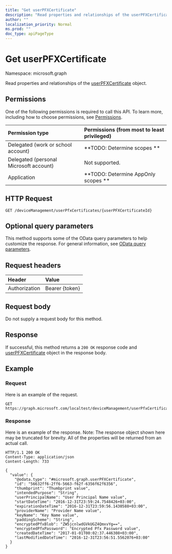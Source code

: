 ```yaml
---
title: "Get userPFXCertificate"
description: "Read properties and relationships of the userPFXCertificate object."
author: ""
localization_priority: Normal
ms.prod: ""
doc_type: apiPageType
---
```


# Get userPFXCertificate

Namespace: microsoft.graph

Read properties and relationships of the [userPFXCertificate](../resources/userpfxcertificate.md) object.

## Permissions
One of the following permissions is required to call this API. To learn more, including how to choose permissions, see [Permissions](/concepts/permissions-reference.md).

|Permission type|Permissions (from most to least privileged)|
|:---|:---|
|Delegated (work or school account)|**TODO: Determine scopes **|
|Delegated (personal Microsoft account)|Not supported.|
|Application|**TODO: Determine AppOnly scopes **|

## HTTP Request
<!-- {
  "blockType": "ignored"
}
-->
``` http
GET /deviceManagement/userPfxCertificates/{userPFXCertificateId}
```

## Optional query parameters
This method supports some of the OData query parameters to help customize the response. For general information, see [OData query parameters](/graph/query-parameters).

## Request headers
|Header|Value|
|:---|:---|
|Authorization|Bearer {token}|

## Request body
Do not supply a request body for this method.

## Response
If successful, this method returns a `200 OK` response code and [userPFXCertificate](../resources/userpfxcertificate.md) object in the response body.

## Example

### Request
Here is an example of the request.
<!-- {
  "blockType": "request",
  "name": "get_userpfxcertificate"
}
-->
``` http
GET https://graph.microsoft.com/localtest/deviceManagement/userPfxCertificates/{userPFXCertificateId}
```

### Response
Here is an example of the response. Note: The response object shown here may be truncated for brevity. All of the properties will be returned from an actual call.
<!-- {
  "blockType": "response",
  "truncated": true,
  "@odata.type": "microsoft.graph.userPFXCertificate"
}
-->
``` http
HTTP/1.1 200 OK
Content-Type: application/json
Content-Length: 733

{
  "value": {
    "@odata.type": "#microsoft.graph.userPFXCertificate",
    "id": "56632ff6-2ff6-5663-f62f-6356f62f6356",
    "thumbprint": "Thumbprint value",
    "intendedPurpose": "String",
    "userPrincipalName": "User Principal Name value",
    "startDateTime": "2016-12-31T23:59:24.7548426+03:00",
    "expirationDateTime": "2016-12-31T23:59:56.1430588+03:00",
    "providerName": "Provider Name value",
    "keyName": "Key Name value",
    "paddingScheme": "String",
    "encryptedPfxBlob": "ZW5jcnlwdGVkUGZ4QmxvYg==",
    "encryptedPfxPassword": "Encrypted Pfx Password value",
    "createdDateTime": "2017-01-01T00:02:37.446308+03:00",
    "lastModifiedDateTime": "2016-12-31T23:56:51.5562076+03:00"
  }
}
```


